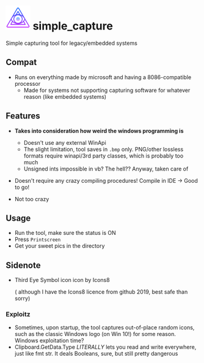 #  ![oooOOOooo](icons8-third-eye-symbol-64.png) simple_capture
Simple capturing tool for legacy/embedded systems

## Compat
* Runs on everything made by microsoft and having a 8086-compatible processor
	* Made for systems not supporting capturing software for whatever reason (like embedded systems)

## Features
* **Takes into consideration how weird the windows programming is**
	* Doesn't use any external WinApi
	* The slight limitation, tool saves in `.bmp` only. 
		PNG/other lossless formats require winapi/3rd party classes, which is probably too much
	* Unsigned ints impossible in vb? The hell?? Anyway, taken care of
* Doesn't require any crazy compiling procedures! Compile in IDE -> Good to go!


* Not too crazy


## Usage

* Run the tool, make sure the status is ON
* Press `Printscreen`
* Get your sweet pics in the directory

## Sidenote
* Third Eye Symbol icon icon by Icons8

	( although I have the Icons8 licence from github 2019, best safe than sorry)

### Exploitz	
* Sometimes, upon startup, the tool captures out-of-place random icons, such as the classic Windows logo (on Win 10!) for some reason. Windows exploitation time?
* Clipboard.GetData.Type *LITERALLY* lets you read and write everywhere, just like fmt str. It deals Booleans, sure, but still pretty dangerous